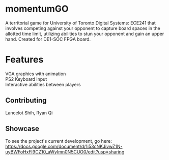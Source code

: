 # momentumGO

A territorial game for University of Toronto Digital Systems: ECE241 that involves competing against your opponent to capture board spaces in the allotted time limit, utilizing abilities to stun your opponent and gain an upper hand. Created for DE1-SOC FPGA board. 

# Features
VGA graphics with animation                                                 
PS2 Keyboard input                                     
Interactive abilities between players                                    

## Contributing

Lancelot Shih, Ryan Qi

## Showcase

To see the project's current development, go here:
https://docs.google.com/document/d/1i53cNKJiywZ1N-uyBWFoHxFI9CZ10_aWyImn0N5CUO0/edit?usp=sharing 
